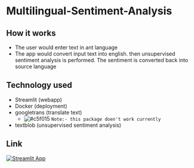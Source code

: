 # Multilingual-Sentiment-Analysis


## How it works
* The user would enter text in ant language
* The app would convert input text into english. then unsupervised sentiment analysis is performed. The sentiment is converted back into source language


## Technology used
* Streamlit (webapp)
* Docker (deployment)
* googletrans (translate text) 
  - ![#c5f015](https://via.placeholder.com/15/c5f015/000000?text=+) `Note:- this package doen't work currently`
* textblob (unsupervised sentiment analysis)

## Link
[![Streamlit App](https://static.streamlit.io/badges/streamlit_badge_black_white.svg)]( https://share.streamlit.io/n-harish/multilingual-sentiment-analysis/trans.py )
